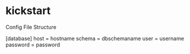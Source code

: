# kickstart

Config File Structure

[database]
host = hostname
schema = dbschemaname
user = username
password = password

